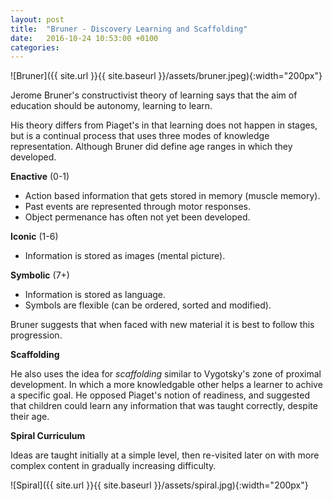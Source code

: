 ```yaml
---
layout: post
title:  "Bruner - Discovery Learning and Scaffolding"
date:   2016-10-24 10:53:00 +0100
categories:
---
```


![Bruner]({{ site.url }}{{ site.baseurl }}/assets/bruner.jpeg){:width="200px"}

Jerome Bruner's constructivist theory of learning says that the aim of education should be autonomy, learning to learn.

His theory differs from Piaget's in that learning does not happen in stages, but is a continual process that uses three modes of knowledge representation. Although Bruner did define age ranges in which they developed.

**Enactive** (0-1)

- Action based information that gets stored in memory (muscle memory).
- Past events are represented through motor responses.
- Object permenance has often not yet been developed.

**Iconic** (1-6)

- Information is stored as images (mental picture).

**Symbolic** (7+)

- Information is stored as language.
- Symbols are flexible (can be ordered, sorted and modified).

Bruner suggests that when faced with new material it is best to follow this progression.

**Scaffolding**

He also uses the idea for *scaffolding* similar to Vygotsky's zone of proximal development. In which a more knowledgable other helps a learner to achive a specific goal. He opposed Piaget's notion of readiness, and suggested that children could learn any information that was taught correctly, despite their age.

**Spiral Curriculum**

Ideas are taught initially at a simple level, then re-visited later on with more complex content in gradually increasing difficulty.

![Spiral]({{ site.url }}{{ site.baseurl }}/assets/spiral.jpg){:width="200px"}
